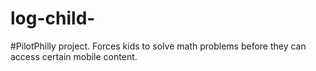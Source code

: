 # log-child-
#PilotPhilly project. Forces kids to solve math problems before they can access certain mobile content.

